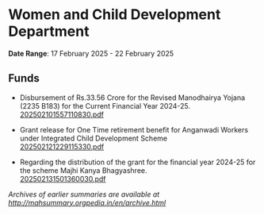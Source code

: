 # Women and Child Development Department

**Date Range**: 17 February 2025 - 22 February 2025


## Funds
- Disbursement of Rs.33.56 Crore for the Revised Manodhairya Yojana (2235 B183) for the Current Financial Year 2024-25.\
  [202502101557110830.pdf](https://gr.maharashtra.gov.in/Site/Upload/Government%20Resolutions/English/202502101557110830.pdf)

- Grant release for One Time retirement benefit for Anganwadi Workers under Integrated Child Development Scheme\
  [202502121229115330.pdf](https://gr.maharashtra.gov.in/Site/Upload/Government%20Resolutions/English/202502121229115330.pdf)

- Regarding the distribution of the grant for the financial year 2024-25 for the scheme Majhi Kanya Bhagyashree.\
  [202502131501360030.pdf](https://gr.maharashtra.gov.in/Site/Upload/Government%20Resolutions/English/202502131501360030.pdf)


*Archives of earlier summaries are available at http://mahsummary.orgpedia.in/en/archive.html*